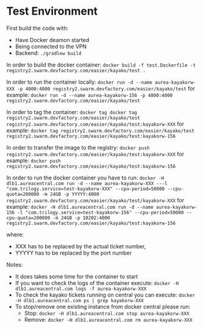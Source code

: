 # Test Environment

First build the code with:
* Have Docker deamon started
* Being connected to the VPN
* Backend: `./gradlew build`

In order to build the docker container:
`docker build -f test.Dockerfile -t registry2.swarm.devfactory.com/easier/kayako/test .`

In order to run the container locally:
`docker run -d --name aurea-kayakorw-XXX -p 4000:4000 registry2.swarm.devfactory.com/easier/kayako/test`
for example: `docker run -d --name aurea-kayakorw-156 -p 4000:4000 registry2.swarm.devfactory.com/easier/kayako/test`

In order to tag the container:
`docker tag docker tag registry2.swarm.devfactory.com/easier/kayako/test registry2.swarm.devfactory.com/easier/kayako/test:kayakorw-XXX`
for example: `docker tag registry2.swarm.devfactory.com/easier/kayako/test registry2.swarm.devfactory.com/easier/kayako/test:kayakorw-156`

In order to transfer the image to the registry:
`docker push registry2.swarm.devfactory.com/easier/kayako/test:kayakorw-XXX`
for example: `docker push registry2.swarm.devfactory.com/easier/kayako/test:kayakorw-156`

In order to run the docker container you have to run:
`docker -H dlb1.aureacentral.com run -d --name aurea-kayakorw-XXX ---l "com.trilogy.service=test-kayakorw-XXX" --cpu-period=50000 --cpu-quota=200000 -m 24GB -p YYYYY:4000 registry2.swarm.devfactory.com/easier/kayako/test/kayakorw-XXX`
for example: `docker -H dlb1.aureacentral.com run -d --name aurea-kayakorw-156 -l "com.trilogy.service=test-kayakorw-156" --cpu-period=50000 --cpu-quota=200000 -m 24GB -p 10202:4000 registry2.swarm.devfactory.com/easier/kayako/test:kayakorw-156`

where:
* XXX has to be replaced by the actual ticket number,
* YYYYY has to be replaced by the port number

Notes:
* It does takes some time for the container to start
* If you want to check the logs of the container execute: `docker -H dlb1.aureacentral.com logs -f aurea-kayakorw-XXX`
* To check the kayako tickets running on central you can execute: `docker -H dlb1.aureacentral.com ps | grep kayakorw-XXX`
* To stop/remove one existing instance from docker central please run:
    * Stop: `docker -H dlb1.aureacentral.com stop aurea-kayakorw-XXX`
    * Remove: `docker -H dlb1.aureacentral.com rm aurea-kayakorw-XXX`
